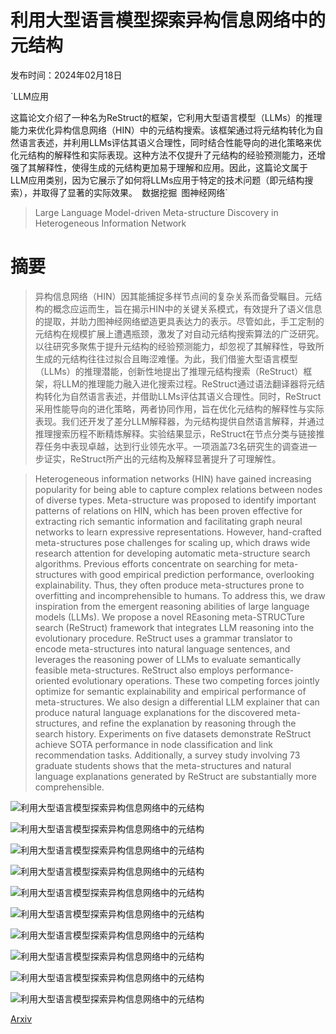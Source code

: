 # 利用大型语言模型探索异构信息网络中的元结构

发布时间：2024年02月18日

`LLM应用

这篇论文介绍了一种名为ReStruct的框架，它利用大型语言模型（LLMs）的推理能力来优化异构信息网络（HIN）中的元结构搜索。该框架通过将元结构转化为自然语言表述，并利用LLMs评估其语义合理性，同时结合性能导向的进化策略来优化元结构的解释性和实际表现。这种方法不仅提升了元结构的经验预测能力，还增强了其解释性，使得生成的元结构更加易于理解和应用。因此，这篇论文属于LLM应用类别，因为它展示了如何将LLMs应用于特定的技术问题（即元结构搜索），并取得了显著的实际效果。` `数据挖掘` `图神经网络`

> Large Language Model-driven Meta-structure Discovery in Heterogeneous Information Network

# 摘要

> 异构信息网络（HIN）因其能捕捉多样节点间的复杂关系而备受瞩目。元结构的概念应运而生，旨在揭示HIN中的关键关系模式，有效提升了语义信息的提取，并助力图神经网络塑造更具表达力的表示。尽管如此，手工定制的元结构在规模扩展上遭遇瓶颈，激发了对自动元结构搜索算法的广泛研究。以往研究多聚焦于提升元结构的经验预测能力，却忽视了其解释性，导致所生成的元结构往往过拟合且晦涩难懂。为此，我们借鉴大型语言模型（LLMs）的推理潜能，创新性地提出了推理元结构搜索（ReStruct）框架，将LLM的推理能力融入进化搜索过程。ReStruct通过语法翻译器将元结构转化为自然语言表述，并借助LLMs评估其语义合理性。同时，ReStruct采用性能导向的进化策略，两者协同作用，旨在优化元结构的解释性与实际表现。我们还开发了差分LLM解释器，为元结构提供自然语言解释，并通过推理搜索历程不断精炼解释。实验结果显示，ReStruct在节点分类与链接推荐任务中表现卓越，达到行业领先水平。一项涵盖73名研究生的调查进一步证实，ReStruct所产出的元结构及解释显著提升了可理解性。

> Heterogeneous information networks (HIN) have gained increasing popularity for being able to capture complex relations between nodes of diverse types. Meta-structure was proposed to identify important patterns of relations on HIN, which has been proven effective for extracting rich semantic information and facilitating graph neural networks to learn expressive representations. However, hand-crafted meta-structures pose challenges for scaling up, which draws wide research attention for developing automatic meta-structure search algorithms. Previous efforts concentrate on searching for meta-structures with good empirical prediction performance, overlooking explainability. Thus, they often produce meta-structures prone to overfitting and incomprehensible to humans. To address this, we draw inspiration from the emergent reasoning abilities of large language models (LLMs). We propose a novel REasoning meta-STRUCTure search (ReStruct) framework that integrates LLM reasoning into the evolutionary procedure. ReStruct uses a grammar translator to encode meta-structures into natural language sentences, and leverages the reasoning power of LLMs to evaluate semantically feasible meta-structures. ReStruct also employs performance-oriented evolutionary operations. These two competing forces jointly optimize for semantic explainability and empirical performance of meta-structures. We also design a differential LLM explainer that can produce natural language explanations for the discovered meta-structures, and refine the explanation by reasoning through the search history. Experiments on five datasets demonstrate ReStruct achieve SOTA performance in node classification and link recommendation tasks. Additionally, a survey study involving 73 graduate students shows that the meta-structures and natural language explanations generated by ReStruct are substantially more comprehensible.

![利用大型语言模型探索异构信息网络中的元结构](../../../paper_images/2402.11518/framework_new.png)

![利用大型语言模型探索异构信息网络中的元结构](../../../paper_images/2402.11518/grammar.png)

![利用大型语言模型探索异构信息网络中的元结构](../../../paper_images/2402.11518/basic_operations.png)

![利用大型语言模型探索异构信息网络中的元结构](../../../paper_images/2402.11518/llm_prompt.png)

![利用大型语言模型探索异构信息网络中的元结构](../../../paper_images/2402.11518/discovered_structures.png)

![利用大型语言模型探索异构信息网络中的元结构](../../../paper_images/2402.11518/questionnaire_result_1.png)

![利用大型语言模型探索异构信息网络中的元结构](../../../paper_images/2402.11518/questionnaire_result_2.png)

![利用大型语言模型探索异构信息网络中的元结构](../../../paper_images/2402.11518/ablation_max_perf_30gen.png)

![利用大型语言模型探索异构信息网络中的元结构](../../../paper_images/2402.11518/appendix_dataset_1.png)

![利用大型语言模型探索异构信息网络中的元结构](../../../paper_images/2402.11518/appendix_dataset_2.png)

[Arxiv](https://arxiv.org/abs/2402.11518)